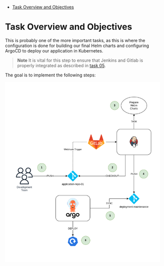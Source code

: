 
- [Task Overview and Objectives](#task-overview-and-objectives)


# Task Overview and Objectives

This is probably one of the more important tasks, as this is where the configuration is done for building our final Helm charts and configuring ArgoCD to deploy our application in Kubernetes.

> **Note**
> It is vital for this step to ensure that Jenkins and Gitlab is properly integrated as described in [task 05](./task_05_integrate_jenkins_and_gitlab.md).

The goal is to implement the following steps:

![CI/CD Steps](lab_setup-CI_and_CD_Steps.png)
